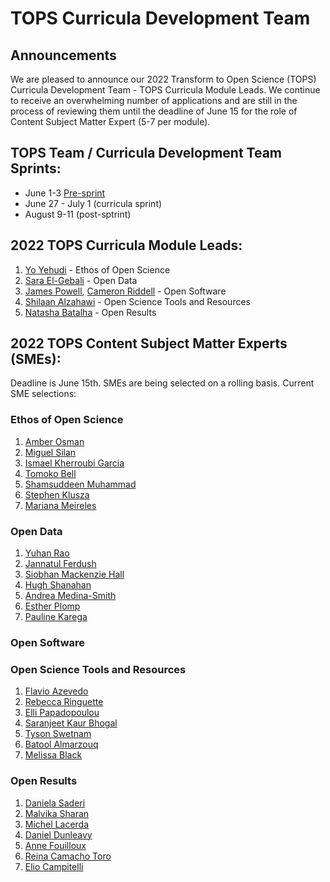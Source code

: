 # TOPS Curricula Development Team

## Announcements

We are pleased to announce our 2022 Transform to Open Science (TOPS) Curricula Development Team - TOPS Curricula Module Leads. We continue to receive an overwhelming number of applications and are still in the process of reviewing them until the deadline of June 15 for the role of Content Subject Matter Expert (5-7 per module).  

## TOPS Team / Curricula Development Team Sprints:

- June 1-3 [Pre-sprint](./OpenCore/events/2022-06-03-opencore-presprint-report.md)
- June 27 - July 1 (curricula sprint)
- August 9-11 (post-sptrint)

## 2022 TOPS Curricula Module Leads:

1. [Yo Yehudi](https://twitter.com/yoyehudi) - Ethos of Open Science
2. [Sara El-Gebali](https://twitter.com/yalahowy) - Open Data
3. [James Powell](https://www.dontusethiscode.com/), [Cameron Riddell](https://www.linkedin.com/in/cameron-riddell/) - Open Software
4. [Shilaan Alzahawi](https://shilaan.rbind.io/author/shilaan-alzahawi/) - Open Science Tools and Resources
5. [Natasha Batalha](https://natashabatalha.github.io/) - Open Results

## 2022 TOPS Content Subject Matter Experts (SMEs):  

Deadline is June 15th. SMEs are being selected on a rolling basis. Current SME selections:

### Ethos of Open Science

1. [Amber Osman](https://twitter.com/amb3r12)
2. [Miguel Silan](https://www.linkedin.com/in/miguel-silan-215482b3)
3. [Ismael Kherroubi Garcia](https://www.linkedin.com/in/ismaelkherroubi)
4. [Tomoko Bell](https://www.linkedin.com/in/tomoko-bell-49330321b)
5. [Shamsuddeen Muhammad](https://www.shmuhammad.com/)
6. [Stephen	Klusza](https://twitter.com/codebiologist)
7. [Mariana	Meireles](https://twitter.com/mari_meir)

### Open Data

1. [Yuhan Rao](https://twitter.com/douglas_rao)
2. [Jannatul Ferdush](https://www.linkedin.com/in/jannatul-ferdush/)
3. [Siobhan Mackenzie Hall](https://twitter.com/smhall97)
4. [Hugh Shanahan](https://twitter.com/HughShanahan)
5. [Andrea Medina-Smith](https://www.linkedin.com/in/andreamedinasmith/)
6. [Esther Plomp](https://twitter.com/PhDToothFAIRy)
7. [Pauline	Karega](https://www.linkedin.com/in/karega-pauline-20b72a145)

### Open Software


### Open Science Tools and Resources

1. [Flavio Azevedo](https://twitter.com/Flavio_Azevedo_)
2. [Rebecca Ringuette](https://www.linkedin.com/in/rebecca-ringuette-841b0b17/)
3. [Elli Papadopoulou](https://twitter.com/elli_lib)
4. [Saranjeet Kaur Bhogal](https://saranjeetkaur.github.io/About-Me/)
5. [Tyson Swetnam](https://tysonswetnam.com/)
6. [Batool Almarzouq](https://www.linkedin.com/in/batool-almarzouq-093366a1/)
7. [Melissa Black](https://twitter.com/melissablck/)

### Open Results

1. [Daniela	Saderi](https://twitter.com/Neurosarda)
2. [Malvika Sharan](https://twitter.com/MalvikaSharan)
3. [Michel Lacerda](https://www.linkedin.com/in/michellacerda/)
4. [Daniel Dunleavy](https://ctbs.fsu.edu/person/daniel-j-dunleavy-phd-msw)
5. [Anne Fouilloux](https://www.linkedin.com/in/annefouilloux/)
6. [Reina	Camacho Toro](https://www.linkedin.com/in/reina-camacho-toro-b3279762/)
7. [Elio Campitelli](https://eliocamp.github.io/)
